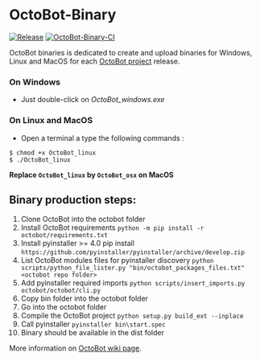 # OctoBot-Binary
[![Release](https://img.shields.io/github/downloads/Drakkar-Software/OctoBot-Binary/total.svg)](https://github.com/Drakkar-Software/OctoBot-Binary/releases)
[![OctoBot-Binary-CI](https://github.com/Drakkar-Software/OctoBot-Binary/workflows/OctoBot-Binary-CI/badge.svg)](https://github.com/Drakkar-Software/OctoBot-Binary/actions)

OctoBot binaries is dedicated to create and upload binaries for Windows, Linux and MacOS for each [OctoBot project](https://github.com/Drakkar-Software/OctoBot) release.

### On Windows
- Just double-click on *OctoBot_windows.exe*

### On Linux and MacOS
- Open a terminal a type the following commands :
```
$ chmod +x OctoBot_linux
$ ./OctoBot_linux
``` 

**Replace `OctoBot_linux` by `OctoBot_osx` on MacOS**

## Binary production steps:
1. Clone OctoBot into the octobot folder
2. Install OctoBot requirements  `python -m pip install -r octobot/requirements.txt`
3. Install pyinstaller >= 4.0 pip install  `https://github.com/pyinstaller/pyinstaller/archive/develop.zip`
4. List OctoBot modules files for pyinstaller discovery  `python scripts/python_file_lister.py "bin/octobot_packages_files.txt" <octobot repo folder>`
5. Add pyinstaller required imports  `python scripts/insert_imports.py octobot/octobot/cli.py`
6. Copy bin folder into the octobot folder
7. Go into the octobot folder
8. Compile the OctoBot project `python setup.py build_ext --inplace`
9. Call pyinstaller  `pyinstaller bin\start.spec`
10. Binary should be available in the dist folder

More information on [OctoBot wiki page](https://github.com/Drakkar-Software/OctoBot/wiki/Installation).
